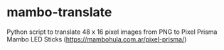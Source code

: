 # mambo-translate
Python script to translate 48 x 16 pixel images from PNG to Pixel Prisma Mambo LED Sticks (https://mambohula.com.ar/pixel-prisma/)
